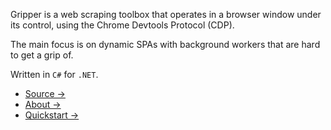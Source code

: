 Gripper is a web scraping toolbox that operates in a browser window under its control,
using the Chrome Devtools Protocol (CDP).

The main focus is on dynamic SPAs with background workers that are hard to get a grip of.

Written in `C#` for `.NET`.

- [Source →](https://github.com/tomaskrupka/Gripper)
- [About →](about.md)
- [Quickstart →](quickstart.md)